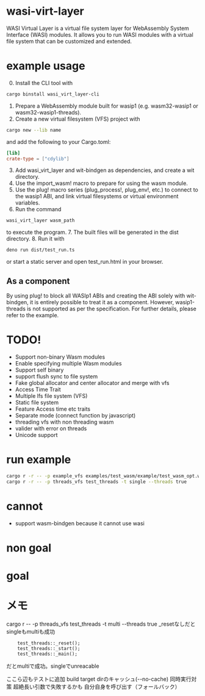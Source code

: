 # wasi-virt-layer
WASI Virtual Layer is a virtual file system layer for WebAssembly System Interface (WASI) modules. It allows you to run WASI modules with a virtual file system that can be customized and extended.

# example usage
0. Install the CLI tool with
```bash
cargo binstall wasi_virt_layer-cli
```
1. Prepare a WebAssembly module built for wasip1 (e.g. wasm32-wasip1 or wasm32-wasip1-threads).
2. Create a new virtual filesystem (VFS) project with
```bash
cargo new --lib name
```
and add the following to your Cargo.toml:
```toml
[lib]
crate-type = ["cdylib"]
```
3. Add wasi_virt_layer and wit-bindgen as dependencies, and create a wit directory.
4. Use the import_wasm! macro to prepare for using the wasm module.
5. Use the plug! macro series (plug_process!, plug_env!, etc.) to connect to the wasip1 ABI, and link virtual filesystems or virtual environment variables.
6. Run the command
```bash
wasi_virt_layer wasm_path
```
to execute the program.
7. The built files will be generated in the dist directory.
8. Run it with
```bash
deno run dist/test_run.ts
```
or start a static server and open test_run.html in your browser.

## As a component
By using plug! to block all WASIp1 ABIs and creating the ABI solely with wit-bindgen, it is entirely possible to treat it as a component. However, wasip1-threads is not supported as per the specification.
For further details, please refer to the example.

# TODO!
- Support non-binary Wasm modules
- Enable specifying multiple Wasm modules
- Support self binary
- support flush sync to file system
- Fake global allocator and center allocator and merge with vfs
- Access Time Trait
- Multiple lfs file system (VFS)
- Static file system
- Feature Access time etc traits
- Separate mode (connect function by javascript)
- threading vfs with non threading wasm
- valider with error on threads
- Unicode support

# run example
```bash
cargo r -r -- -p example_vfs examples/test_wasm/example/test_wasm_opt.wasm
cargo r -r -- -p threads_vfs test_threads -t single --threads true
```

# cannot
- support wasm-bindgen
  because it cannot use wasi

# non goal

# goal

# メモ
cargo r -- -p threads_vfs test_threads -t multi --threads true
_resetなしだとsingleもmultiも成功

        test_threads::_reset();
        test_threads::_start();
        test_threads::_main();
だとmultiで成功。singleでunreacable

ここら辺もテストに追加
build target dirのキャッシュ(--no-cache)
同時実行対策
超絶長い引数で失敗するかも
自分自身を呼び出す（フォールバック）
